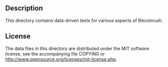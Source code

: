 Description
------------

This directory contains data-driven tests for various aspects of Bitcoinrush.

License
--------

The data files in this directory are distributed under the MIT software
license, see the accompanying file COPYING or
http://www.opensource.org/licenses/mit-license.php.

